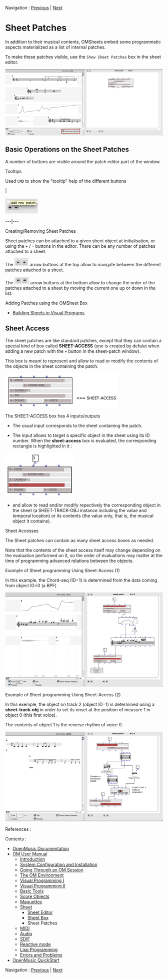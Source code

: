 
Navigation : [Previous](Sheet-Box "page précédente\(Sheet Box\)")
| [Next](MIDI "Next\(MIDI\)")

# Sheet Patches

In addition to their musical contents, OMSheets embed some programmatic
aspects materialized as a list of internal patches.

To make these patches visible, use the `Show Sheet Patches` box in the sheet
editor.

[![](../res/show-sheet-patches_1.png)](../res/show-sheet-patches.png "Cliquez
pour agrandir")

## Basic Operations on the Sheet Patches

A number of buttons are visible around the patch editor part of the window.

Tooltips

Used `CMD` to show the "tooltip" help of the different buttons

|

![](../res/tooltip.png)  
  
---|---  
  
Creating/Removing Sheet Patches

Sheet patches can be attached to a given sheet object at initialisation, or
using the `+` / `-` buttons in the editor. There can be any number of patches
attached to a sheet.

The ![](../res/change_icon.png) arrow buttons at the top allow to navigate
between the different patches attached to a sheet.

The ![](../res/move_icon.png) arrow buttons at the bottom allow to change the
order of the patches attached to a sheet by moving the current one up or down
in the list.

Adding Patches using the OMSheet Box

  * [Building Sheets in Visual Programs](Sheet-Box)

## Sheet Access

The sheet patches are like standard patches, except that they can contain a
special kind of box called **SHEET-ACCESS** (one is created by defalut when
adding a new patch with the `+` button in the sheet-patch window).

This box is meant to represent and allow to read or modify the contents of the
objects in the sheet containing the patch.

![](../res/sheet-access-box.png)

The SHEET-ACCESS box has 4 inputs/outputs

  * The usual <self> input corresponds to the sheet containing the patch.

  * The <object-ID> input allows to target a specific object in the sheet using its ID number. When the **sheet-access** box is evaluated, the corresponding rectangle is highlighted in it :

![](../res/access-select.png)

  * <object-access> and <object-contents> allow to read and/or modify repectively the corresponding object in the sheet (a SHEET-TRACK-OBJ instance including the value and temporal location) or its contents (the value only, that is, the musical object it contains).

Sheet Accesses

The Sheet patches can contain as many sheet access boxes as needed.

Note that the contents of the sheet access itself may change depending on the
evaluation performed on it, so the order of evaluations may matter at the time
of programming advanced relations between the objects.

Example of Sheet programming Using Sheet-Access (1)

In this example, the Chord-seq (ID=1) is determined from the data coming from
object ID=0 (a BPF)

[![](../res/sheet-ex-1_1.png)](../res/sheet-ex-1.png "Cliquez pour agrandir")

Example of Sheet programming Using Sheet-Access (2)

In this exemple, the object on track 2 (object ID=1) is determined using a
**sheet-track-obj** in order to set its onset at the position of measure 1 in
object 0 (this first voice).

The contents of object 1 is the reverse rhythm of voice 0.

[![](../res/sheet-ex-2_1.png)](../res/sheet-ex-2.png "Cliquez pour agrandir")

References :

Contents :

  * [OpenMusic Documentation](OM-Documentation)
  * [OM User Manual](OM-User-Manual)
    * [Introduction](00-Contents)
    * [System Configuration and Installation](Installation)
    * [Going Through an OM Session](Goingthrough)
    * [The OM Environment](Environment)
    * [Visual Programming I](BasicVisualProgramming)
    * [Visual Programming II](AdvancedVisualProgramming)
    * [Basic Tools](BasicObjects)
    * [Score Objects](ScoreObjects)
    * [Maquettes](Maquettes)
    * [Sheet](Sheet)
      * [Sheet Editor](Sheet-Editor)
      * [Sheet Box](Sheet-Box)
      * Sheet Patches
    * [MIDI](MIDI)
    * [Audio](Audio)
    * [SDIF](SDIF)
    * [Reactive mode](Reactive)
    * [Lisp Programming](Lisp)
    * [Errors and Problems](errors)
  * [OpenMusic QuickStart](QuickStart-Chapters)

Navigation : [Previous](Sheet-Box "page précédente\(Sheet Box\)")
| [Next](MIDI "Next\(MIDI\)")

